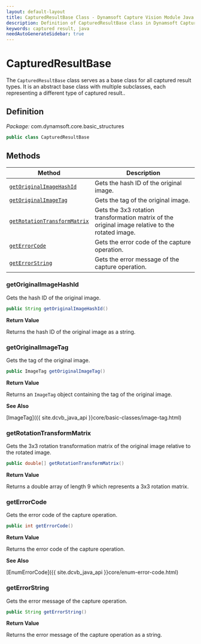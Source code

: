 ```yaml
---
layout: default-layout
title: CapturedResultBase Class - Dynamsoft Capture Vision Module Java Edition API Reference
description: Definition of CapturedResultBase class in Dynamsoft Capture Vision Module Java Edition.
keywords: captured result, java
needAutoGenerateSidebar: true
---
```


# CapturedResultBase

The `CapturedResultBase` class serves as a base class for all captured result types. It is an abstract base class with multiple subclasses, each representing a different type of captured result..

## Definition

*Package:* com.dynamsoft.core.basic_structures

```java
public class CapturedResultBase 
```

## Methods

| Method               | Description |
|----------------------|-------------|
| [`getOriginalImageHashId`](#getoriginalimagehashid) | Gets the hash ID of the original image.|
| [`getOriginalImageTag`](#getoriginalimagetag) | Gets the tag of the original image.|
| [`getRotationTransformMatrix`](#getrotationtransformmatrix) | Gets the 3x3 rotation transformation matrix of the original image relative to the rotated image.|
| [`getErrorCode`](#geterrorcode) | Gets the error code of the capture operation.|
| [`getErrorString`](#geterrorstring) | Gets the error message of the capture operation.|

### getOriginalImageHashId

Gets the hash ID of the original image.

```java
public String getOriginalImageHashId()
```

**Return Value**

Returns the hash ID of the original image as a string.

### getOriginalImageTag

Gets the tag of the original image.

```java
public ImageTag getOriginalImageTag()
```

**Return Value**

Returns an `ImageTag` object containing the tag of the original image.

**See Also**

[ImageTag]({{ site.dcvb_java_api }}core/basic-classes/image-tag.html)

### getRotationTransformMatrix

Gets the 3x3 rotation transformation matrix of the original image relative to the rotated image.

```java
public double[] getRotationTransformMatrix()
```

**Return Value**

Returns a double array of length 9 which represents a 3x3 rotation matrix.

### getErrorCode

Gets the error code of the capture operation.

```java
public int getErrorCode()
```

**Return Value**

Returns the error code of the capture operation.

**See Also**

[EnumErrorCode]({{ site.dcvb_java_api }}core/enum-error-code.html)

### getErrorString

Gets the error message of the capture operation.

```java
public String getErrorString()
```

**Return Value**

Returns the error message of the capture operation as a string.

